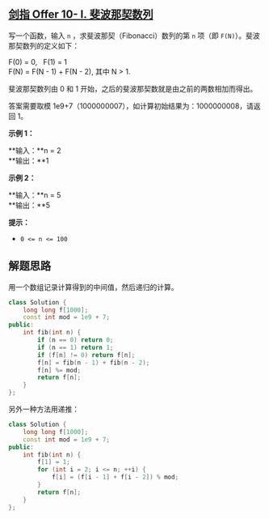 ## [剑指 Offer 10- I. 斐波那契数列](https://leetcode.cn/problems/fei-bo-na-qi-shu-lie-lcof/)

写一个函数，输入 `n` ，求斐波那契（Fibonacci）数列的第 `n` 项（即 `F(N)`）。斐波那契数列的定义如下：

F(0) = 0,   F(1) = 1  
F(N) = F(N - 1) + F(N - 2), 其中 N > 1.

斐波那契数列由 0 和 1 开始，之后的斐波那契数就是由之前的两数相加而得出。

答案需要取模 1e9+7（1000000007），如计算初始结果为：1000000008，请返回 1。

**示例 1：**

**输入：**n = 2  
**输出：**1

**示例 2：**

**输入：**n = 5  
**输出：**5

**提示：**

- `0 <= n <= 100`

## 解题思路

用一个数组记录计算得到的中间值，然后递归的计算。

```cpp
class Solution {
    long long f[1000];
    const int mod = 1e9 + 7;
public:
    int fib(int n) {
        if (n == 0) return 0;
        if (n == 1) return 1;
        if (f[n] != 0) return f[n];
        f[n] = fib(n - 1) + fib(n - 2);
        f[n] %= mod;
        return f[n];
    }
};
```

另外一种方法用递推：

```cpp
class Solution {
    long long f[1000];
    const int mod = 1e9 + 7;
public:
    int fib(int n) {
        f[1] = 1;
        for (int i = 2; i <= n; ++i) {
            f[i] = (f[i - 1] + f[i - 2]) % mod;
        }
        return f[n];
    }
};
```